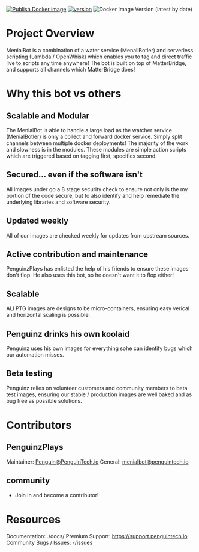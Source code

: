 [![Publish Docker image](https://github.com/PenguinzPlays/MenialBotler/actions/workflows/docker-image.yml/badge.svg)](https://github.com/PenguinCloud/core/actions/workflows/docker-image.yml) [![version](https://img.shields.io/badge/version-0.0.0-yellow.svg)](https://semver.org) ![Docker Image Version (latest by date)](https://img.shields.io/docker/v//PenguinzPlays/MenialBotler?sort=date&style=plastic)


# Project Overview
MenialBot is a combination of a water service (MenailBotler) and serverless scripting (Lambda / OpenWhisk) which enables you to tag and direct traffic live to scripts any time anywhere! 
The bot is built on top of MatterBridge, and supports all channels which MatterBridge does!

# Why this bot vs others
## Scalable and Modular
The MenialBot is able to handle a large load as the watcher service (MenialBotler) is only a collect and forward docker service. Simply split channels between multiple docker deployments! 
The majority of the work and slowness is in the modules. These modules are simple action scripts which are triggered based on tagging first, specifics second.

## Secured... even if the software isn't
All images under go a 8 stage security check to ensure not only is the my portion of the code secure, but to also identify and help remediate the underlying libraries and software security. 

## Updated weekly
All of our images are checked weekly for updates from upstream sources.

## Active contribution and maintenance
PenguinzPlays has enlisted the help of his friends to ensure these images don't flop. He also uses this bot, so he doesn't want it to flop either!

## Scalable
ALl PTG images are designs to be micro-containers, ensuring easy verical and horizontal scaling is possible.

## Penguinz drinks his own koolaid
Penguinz uses his own images for everything sohe can identify bugs which our automation misses.

## Beta testing
Penguinz relies on volunteer customers and community members to beta test images, ensuring our stable / production images are well baked and as bug free as possible solutions.

## 
# Contributors
## PenguinzPlays
Maintainer: Penguin@PenguinTech.io
General: menialbot@penguintech.io

## community

* Join in and become a contributor!


# Resources
Documentation: ./docs/
Premium Support: https://support.penguintech.io
Community Bugs / Issues: -/issues
